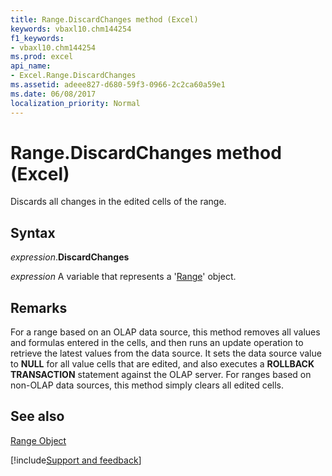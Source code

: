 ```yaml
---
title: Range.DiscardChanges method (Excel)
keywords: vbaxl10.chm144254
f1_keywords:
- vbaxl10.chm144254
ms.prod: excel
api_name:
- Excel.Range.DiscardChanges
ms.assetid: adeee827-d680-59f3-0966-2c2ca60a59e1
ms.date: 06/08/2017
localization_priority: Normal
---
```



# Range.DiscardChanges method (Excel)

Discards all changes in the edited cells of the range.


## Syntax

_expression_.**DiscardChanges**

_expression_ A variable that represents a '[Range](Excel.Range(object).md)' object.


## Remarks

For a range based on an OLAP data source, this method removes all values and formulas entered in the cells, and then runs an update operation to retrieve the latest values from the data source. It sets the data source value to  **NULL** for all value cells that are edited, and also executes a **ROLLBACK TRANSACTION** statement against the OLAP server. For ranges based on non-OLAP data sources, this method simply clears all edited cells.


## See also


[Range Object](Excel.Range(object).md)

[!include[Support and feedback](~/includes/feedback-boilerplate.md)]